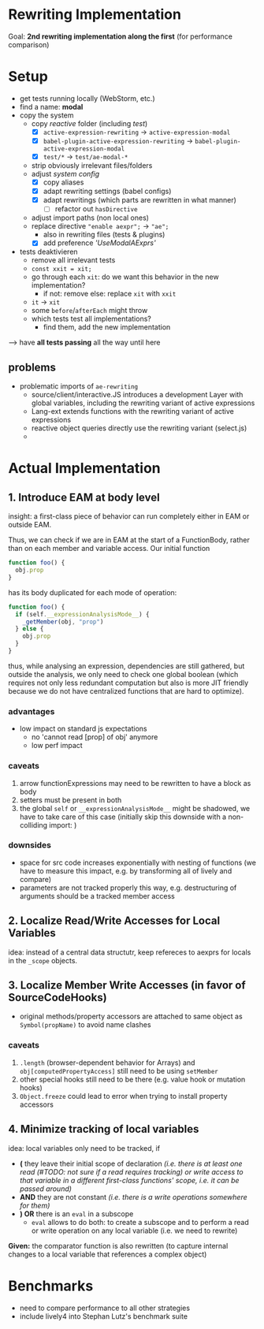 # Rewriting Implementation

Goal: **2nd rewriting implementation along the first** (for performance comparison)

# Setup

- get tests running locally (WebStorm, etc.)
- find a name: **modal**
- copy the system
  - copy *reactive* folder (including *test*)
    - [x] `active-expression-rewriting` -> `active-expression-modal`
    - [x] `babel-plugin-active-expression-rewriting` -> `babel-plugin-active-expression-modal`
    - [x] `test/*` -> `test/ae-modal-*`
  - strip obviously irrelevant files/folders
  - adjust *system config*
    - [x] copy aliases
    - [x] adapt rewriting settings (babel configs)
    - [x] adapt rewritings (which parts are rewritten in what manner)
      - [ ] refactor out `hasDirective`
  - adjust import paths (non local ones)
  - replace directive `"enable aexpr";` -> `"ae";`
    - also in rewriting files (tests & plugins)
    - [x] add preference *'UseModalAExprs'*
- tests deaktivieren
  - remove all irrelevant tests
  - `const xxit = xit;`
  - go through each `xit`: do we want this behavior in the new implementation?
    - if not: remove else: replace `xit` with `xxit`
  - `it` -> `xit`
  - some `before`/`afterEach` might throw
  - which tests test all implementations?
    - find them, add the new implementation

--> have **all tests passing** all the way until here

## problems

- problematic imports of `ae-rewriting`
  - source/client/interactive.JS introduces a development Layer with global variables, including the rewriting variant of active expressions
  - Lang-ext extends functions with the rewriting variant of active expressions
  - reactive object queries directly use the rewriting variant (select.js)
  - 
# Actual Implementation

## 1. Introduce EAM at body level

insight: a first-class piece of behavior can run completely either in EAM or outside EAM.

Thus, we can check if we are in EAM at the start of a FunctionBody, rather than on each member and variable access. Our initial function

```javascript
function foo() {
  obj.prop
}
```

has its body duplicated for each mode of operation:

```javascript
function foo() {
  if (self.__expressionAnalysisMode__) {
    _getMember(obj, "prop")
  } else {
    obj.prop
  }
}
```

thus, while analysing an expression, dependencies are still gathered, but outside the analysis, we only need to check one global boolean (which requires not only less redundant computation but also is more JIT friendly because we do not have centralized functions that are hard to optimize).

### advantages

- low impact on standard js expectations
  - no 'cannot read [prop] of obj' anymore
  - low perf impact

### caveats

1. arrow functionExpressions may need to be rewritten to have a block as body
2. setters must be present in both
3. the global `self` or `__expressionAnalysisMode__` might be shadowed, we have to take care of this case (initially skip this downside with a non-colliding import: )

### downsides

- space for src code increases exponentially with nesting of functions (we have to measure this impact, e.g. by transforming all of lively and compare)
- parameters are not tracked properly this way, e.g. destructuring of arguments should be a tracked member access

## 2. Localize Read/Write Accesses for Local Variables

idea: instead of a central data structutr, keep refereces to aexprs for locals in the `_scope` objects.

## 3. Localize Member Write Accesses (in favor of SourceCodeHooks)

- original methods/property accessors are attached to same object as `Symbol(propName)` to avoid name clashes

### caveats

1. `.length` (browser-dependent behavior for Arrays) and `obj[computedPropertyAccess]` still need to be using `setMember`
2. other special hooks still need to be there (e.g. value hook or mutation hooks)
3. `Object.freeze` could lead to error when trying to install property accessors

## 4. Minimize tracking of local variables

idea: local variables only need to be tracked, if
- **(** they leave their initial scope of declaration *(i.e. there is at least one read (#TODO: not sure if a read requires tracking) or write access to that variable in a different first-class functions' scope, i.e. it can be passed around)*
- **AND** they are not constant *(i.e. there is a write operations somewhere for them)*
- **) OR** there is an `eval` in a subscope
  - `eval` allows to do both: to create a subscope and to perform a read or write operation on any local variable (i.e. we need to rewrite)

**Given:** the comparator function is also rewritten (to capture internal changes to a local variable that references a complex object)

# Benchmarks

- need to compare performance to all other strategies
- include lively4 into Stephan Lutz's benchmark suite
